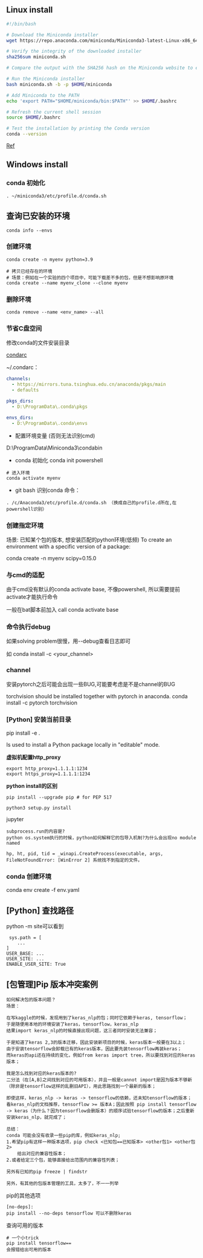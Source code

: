 ## Linux install
~~~bash
#!/bin/bash

# Download the Miniconda installer
wget https://repo.anaconda.com/miniconda/Miniconda3-latest-Linux-x86_64.sh -O miniconda.sh

# Verify the integrity of the downloaded installer
sha256sum miniconda.sh

# Compare the output with the SHA256 hash on the Miniconda website to ensure integrity

# Run the Miniconda installer
bash miniconda.sh -b -p $HOME/miniconda

# Add Miniconda to the PATH
echo 'export PATH="$HOME/miniconda/bin:$PATH"' >> $HOME/.bashrc

# Refresh the current shell session
source $HOME/.bashrc

# Test the installation by printing the Conda version
conda --version
~~~

[Ref](https://zhuanlan.zhihu.com/p/489499097)

## Windows install

### conda 初始化

~~~
. ~/miniconda3/etc/profile.d/conda.sh
~~~

## 查询已安装的环境
~~~
conda info --envs
~~~

### 创建环境

~~~
conda create -n myenv python=3.9
~~~

~~~
# 拷贝已经存在的环境
# 场景：例如在一个实验的四个项目中，可能下载差不多的包，但是不想影响原环境
conda create --name myenv_clone --clone myenv
~~~



### 删除环境

~~~
conda remove --name <env_name> --all
~~~

### 节省C盘空间
修改conda的文件安装目录

[condarc](https://docs.conda.io/projects/conda/en/latest/user-guide/configuration/use-condarc.html)

~/.condarc：

~~~yaml
channels:
  - https://mirrors.tuna.tsinghua.edu.cn/anaconda/pkgs/main
  - defaults

pkgs_dirs:
  - D:\ProgramData\.conda\pkgs

envs_dirs:
  - D:\ProgramData\.conda\envs
~~~

- 配置环境变量 (否则无法识别cmd)

D:\ProgramData\Miniconda3\condabin

- conda 初始化
conda init powershell

~~~shell
# 进入环境
conda activate myenv
~~~

- git bash 识别conda 命令：

~~~
. /c/Anaconda3/etc/profile.d/conda.sh （换成自己的profile.d所在,在powershell识别）
~~~

### 创建指定环境
场景: 已知某个包的版本, 想安装匹配的python环境(低频)
To create an environment with a specific version of a package:

conda create -n myenv scipy=0.15.0



### 与cmd的适配
由于cmd没有默认的conda activate base, 不像powershell, 所以需要提前activate才能执行命令

一般在bat脚本前加入 call conda activate base



### 命令执行debug
如果solving problem很慢，用--debug查看日志即可

如 conda install -c <your_channel>

### channel

安装pytorch之后可能会出现一些BUG,可能要考虑是不是channel的BUG  

torchvision should be installed together with pytorch in anaconda.
conda install -c pytorch torchvision


### [Python] 安装当前目录
pip install -e .

Is used to install a Python package locally in "editable" mode.

**虚拟机配置http_proxy**

~~~
export http_proxy=1.1.1.1:1234
export https_proxy=1.1.1.1:1234
~~~

**python install的区别**

```
pip install --upgrade pip # for PEP 517

python3 setup.py install 
```

jupyter

~~~
subprocess.run的内容是?
python os.system执行的时候，python如何解释它的包导入机制?为什么会出现no module named

hp, ht, pid, tid = _winapi.CreateProcess(executable, args,
FileNotFoundError: [WinError 2] 系统找不到指定的文件。
~~~

### conda 创建环境
conda env create -f env.yaml

## [Python] 查找路径

python -m site可以看到

~~~
 sys.path = [
	...
]
USER_BASE: ...
USER_SITE: ...
ENABLE_USER_SITE: True
~~~



## [包管理]Pip 版本冲突案例

~~~
如何解决包的版本问题？
场景：

在写kaggle的时候，发现用到了keras_nlp的包；同时它依赖于keras, tensorflow；
于是随便用本地的环境安装了keras，tensorflow，keras_nlp
结果import keras_nlp的时候直接出现问题，这三者同时安装无法兼容；

于是知道了keras 2,3的版本迁移，因此安装新项目的时候，keras版本一般要在3以上；
由于安装tensorflow会卸载已有的keras版本，因此要先装tensorflow再装keras；
而keras的api还在持续的变化，例如from keras import tree，所以要找到对应的keras版本；

我是怎么找到对应的keras版本的?
二分法（在[A,B]之间找到对应的可用版本），并且一般是cannot import是因为版本不够新（除非是tensorflow这样的乱删旧API），用此思路找到一个最新的版本；

即使这样，keras_nlp -> keras -> tensorflow的依赖，还未知tensorflow的版本；
看keras_nlp的文档推荐，tensorflow >= 版本A；因此按照 pip install tensorflow -> keras（为什么？因为tensorflow会删版本）的顺序试验tensorflow的版本；之后重新安装keras_nlp，就完成了；

总结：
conda 可能会没有收录一些pip的库，例如keras_nlp;
1.希望pip有这样一种版本选项，pip check <已知包==已知版本> <other包1> <other包2>
	给出对应的兼容性版本；
2.或者给定三个包，能够直接给出范围内的兼容性列表；

另外有已知的pip freeze | findstr 

另外，有其他的包版本管理的工具，太多了，不一一列举

~~~



pip的其他选项

~~~
[no-deps]:
pip install --no-deps tensorflow 可以不删除keras

~~~

查询可用的版本

~~~
# 一个小trick
pip install tensorflow==
会报错给出可用的版本

~~~

